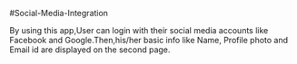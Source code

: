 #Social-Media-Integration

By using this app,User can login with their social media accounts like Facebook and Google.Then,his/her basic info like Name, Profile photo and Email id are displayed on the second page.
